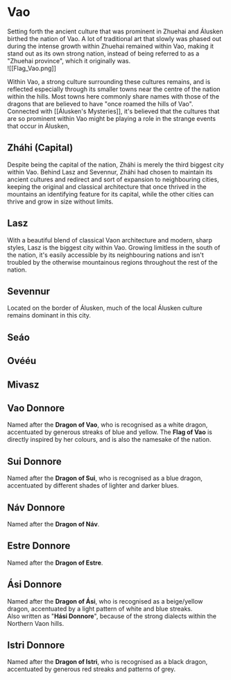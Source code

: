 # Vao
Setting forth the ancient culture that was prominent in Zhuehai and Álusken birthed the nation of Vao. A lot of traditional art that slowly was phased out during the intense growth within Zhuehai remained within Vao, making it stand out as its own strong nation, instead of being referred to as a "Zhuehai province", which it originally was. \
![[Flag_Vao.png]]

Within Vao, a strong culture surrounding these cultures remains, and is reflected especially through its smaller towns near the centre of the nation within the hills. Most towns here commonly share names with those of the dragons that are believed to have "once roamed the hills of Vao". Connected with [[Álusken's Mysteries]], it's believed that the cultures that are so prominent within Vao might be playing a role in the strange events that occur in Álusken, 
## Zháhi (Capital)
Despite being the capital of the nation, Zháhi is merely the third biggest city within Vao. Behind Lasz and Sevennur, Zháhi had chosen to maintain its ancient cultures and redirect and sort of expansion to neighbouring cities, keeping the original and classical architecture that once thrived in the mountains an identifying feature for its capital, while the other cities can thrive and grow in size without limits.
## Lasz
With a beautiful blend of classical Vaon architecture and modern, sharp styles, Lasz is the biggest city within Vao. Growing limitless in the south of the nation, it's easily accessible by its neighbouring nations and isn't troubled by the otherwise mountainous regions throughout the rest of the nation.
## Sevennur
Located on the border of Álusken, much of the local Álusken culture remains dominant in this city.
## Seáo

## Ovééu

## Mivasz

## Vao Donnore
Named after the **Dragon of Vao**, who is recognised as a white dragon, accentuated by generous streaks of blue and yellow. The **Flag of Vao** is directly inspired by her colours, and is also the namesake of the nation.
## Sui Donnore
Named after the **Dragon of Sui**, who is recognised as a blue dragon, accentuated by different shades of lighter and darker blues.
## Náv Donnore
Named after the **Dragon of Náv**.
## Estre Donnore
Named after the **Dragon of Estre**.
## Ási Donnore
Named after the **Dragon of Ási**, who is recognised as a beige/yellow dragon, accentuated by a light pattern of white and blue streaks. \
Also written as "**Hási Donnore**", because of the strong dialects within the Northern Vaon hills.
## Istri Donnore 
Named after the **Dragon of Istri**, who is recognised as a black dragon, accentuated by generous red streaks and patterns of grey.